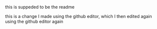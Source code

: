 this is suppeded to be the readme

this is a change I made using the github editor, which I then edited again using the github editor again
